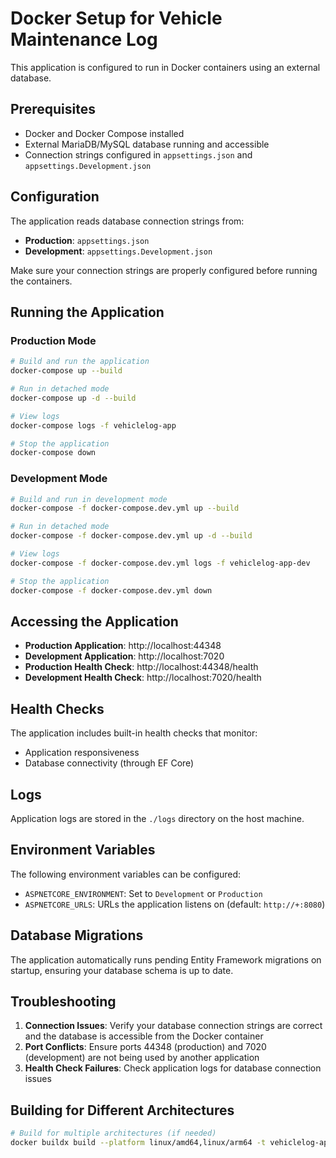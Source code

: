 # Docker Setup for Vehicle Maintenance Log

This application is configured to run in Docker containers using an external database.

## Prerequisites

- Docker and Docker Compose installed
- External MariaDB/MySQL database running and accessible
- Connection strings configured in `appsettings.json` and `appsettings.Development.json`

## Configuration

The application reads database connection strings from:
- **Production**: `appsettings.json`
- **Development**: `appsettings.Development.json`

Make sure your connection strings are properly configured before running the containers.

## Running the Application

### Production Mode
```bash
# Build and run the application
docker-compose up --build

# Run in detached mode
docker-compose up -d --build

# View logs
docker-compose logs -f vehiclelog-app

# Stop the application
docker-compose down
```

### Development Mode
```bash
# Build and run in development mode
docker-compose -f docker-compose.dev.yml up --build

# Run in detached mode
docker-compose -f docker-compose.dev.yml up -d --build

# View logs
docker-compose -f docker-compose.dev.yml logs -f vehiclelog-app-dev

# Stop the application
docker-compose -f docker-compose.dev.yml down
```

## Accessing the Application

- **Production Application**: http://localhost:44348
- **Development Application**: http://localhost:7020
- **Production Health Check**: http://localhost:44348/health
- **Development Health Check**: http://localhost:7020/health

## Health Checks

The application includes built-in health checks that monitor:
- Application responsiveness
- Database connectivity (through EF Core)

## Logs

Application logs are stored in the `./logs` directory on the host machine.

## Environment Variables

The following environment variables can be configured:

- `ASPNETCORE_ENVIRONMENT`: Set to `Development` or `Production`
- `ASPNETCORE_URLS`: URLs the application listens on (default: `http://+:8080`)

## Database Migrations

The application automatically runs pending Entity Framework migrations on startup, ensuring your database schema is up to date.

## Troubleshooting

1. **Connection Issues**: Verify your database connection strings are correct and the database is accessible from the Docker container
2. **Port Conflicts**: Ensure ports 44348 (production) and 7020 (development) are not being used by another application
3. **Health Check Failures**: Check application logs for database connection issues

## Building for Different Architectures

```bash
# Build for multiple architectures (if needed)
docker buildx build --platform linux/amd64,linux/arm64 -t vehiclelog-app .
```

